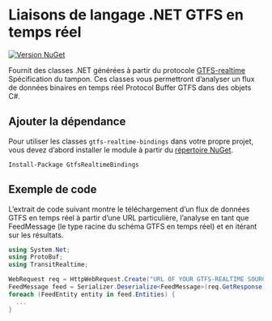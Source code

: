 # Liaisons de langage .NET GTFS en temps réel 
 
 [![Version NuGet](https://badge.fury.io/nu/GtfsRealtimeBindings.svg)](http://badge.fury.io/nu/GtfsRealtimeBindings ) 
 
 Fournit des classes .NET générées à partir du protocole 
 [GTFS-realtime](https://github.com/google/transit/tree/master/gtfs-realtime) Spécification du tampon. Ces classes vous permettront d’analyser un flux de données binaires en temps réel Protocol Buffer GTFS dans des objets C#. 
 
## Ajouter la dépendance 
 
 Pour utiliser les classes `gtfs-realtime-bindings` dans votre propre projet, vous devez d’abord installer le module à partir du [répertoire NuGet](https://www.nuget.org/packages/GtfsRealtimeBindings/). 
 
```
Install-Package GtfsRealtimeBindings
```
 
## Exemple de code 
 
 L’extrait de code suivant montre le téléchargement d’un flux de données GTFS en temps réel à partir d’une URL particulière, l’analyse en tant que FeedMessage (le type racine du schéma GTFS en temps réel) et en itérant sur les résultats. 
 
```csharp
using System.Net;
using ProtoBuf;
using TransitRealtime;

WebRequest req = HttpWebRequest.Create("URL OF YOUR GTFS-REALTIME SOURCE GOES HERE");
FeedMessage feed = Serializer.Deserialize<FeedMessage>(req.GetResponse().GetResponseStream());
foreach (FeedEntity entity in feed.Entities) {
  ...
}
```
